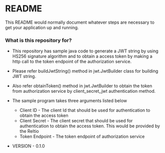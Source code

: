 # README #

This README would normally document whatever steps are necessary to get your application up and running.

### What is this repository for? ###

* This repository has sample java code to generate a JWT string by using HS256 signature algorithm and to obtain a access token by making a http call to the token endpoint of the authorization service.
* Please refer buildJwtString() method in jwt.JwtBuilder class for building JWT string.
* Also refer obtainToken() method in jwt.JwtBuilder to obtain the token from authorization service by client_secret_jwt authentication method.

* The sample program takes three arguments listed below
    *   Client ID - The client Id that should be used for authentication to obtain the access token
    *   Client Secret - The client secret that should be used for authentication to obtain the access token. This would be provided by the Reltio
    *   Token Endpoint - The token endpoint of authorization service 

* VERSION - 0.1.0




